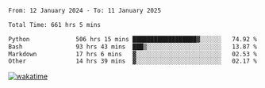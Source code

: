 <!--START_SECTION:waka-->

```txt
From: 12 January 2024 - To: 11 January 2025

Total Time: 661 hrs 5 mins

Python             506 hrs 15 mins ██████████████████▓░░░░░░   74.92 %
Bash               93 hrs 43 mins  ███▒░░░░░░░░░░░░░░░░░░░░░   13.87 %
Markdown           17 hrs 6 mins   ▓░░░░░░░░░░░░░░░░░░░░░░░░   02.53 %
Other              14 hrs 39 mins  ▓░░░░░░░░░░░░░░░░░░░░░░░░   02.17 %
```

<!--END_SECTION:waka-->
[![wakatime](https://wakatime.com/badge/user/5f89a63a-5294-4958-ad30-2b3455e63f2a.svg)](https://wakatime.com/@5f89a63a-5294-4958-ad30-2b3455e63f2a)
